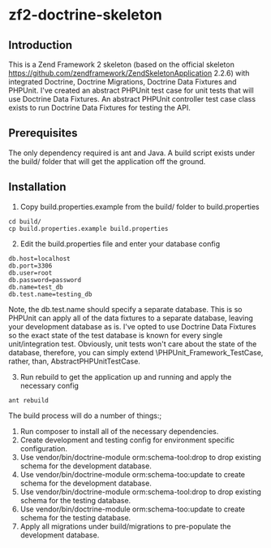 zf2-doctrine-skeleton
=======================

Introduction
------------
This is a Zend Framework 2 skeleton (based on the official skeleton https://github.com/zendframework/ZendSkeletonApplication 2.2.6) with
integrated Doctrine, Doctrine Migrations, Doctrine Data Fixtures and PHPUnit. I've created an abstract PHPUnit test case for unit tests
that will use Doctrine Data Fixtures. An abstract PHPUnit controller test case class exists to run Doctrine Data Fixtures for testing the API.

Prerequisites
------------
The only dependency required is ant and Java. A build script exists under the build/ folder that will get the application off the ground.


Installation
------------
1. Copy build.properties.example from the build/ folder to build.properties
```
cd build/
cp build.properties.example build.properties
```

2. Edit the build.properties file and enter your database config
```
db.host=localhost
db.port=3306
db.user=root
db.password=password
db.name=test_db
db.test.name=testing_db
```

Note, the db.test.name should specify a separate database. This is so PHPUnit can apply all of the data fixtures to a separate database, leaving
your development database as is. I've opted to use Doctrine Data Fixtures so the exact state of the test database is known for every single
unit/integration test. Obviously, unit tests won't care about the state of the database, therefore, you can simply extend \PHPUnit_Framework_TestCase,
rather, than, AbstractPHPUnitTestCase.

3. Run rebuild to get the application up and running and apply the necessary config
```
ant rebuild
```

The build process will do a number of things:;
1. Run composer to install all of the necessary dependencies.
2. Create development and testing config for environment specific configuration.
3. Use vendor/bin/doctrine-module orm:schema-tool:drop to drop existing schema for the development database.
4. Use vendor/bin/doctrine-module orm:schema-too:update to create schema for the development database.
5. Use vendor/bin/doctrine-module orm:schema-tool:drop to drop existing schema for the testing database.
6. Use vendor/bin/doctrine-module orm:schema-too:update to create schema for the testing database.
7. Apply all migrations under build/migrations to pre-populate the development database.